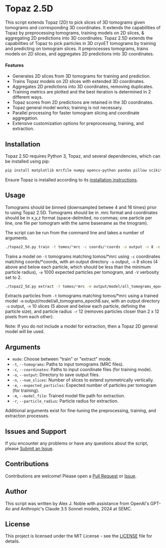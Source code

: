 # Topaz 2.5D
This script extends Topaz (2D) to pick slices of 3D tomograms given tomograms and corresponding 3D coordinates. It extends the capabilities of Topaz by preprocessing tomograms, training models on 2D slices, & aggregating 2D predictions into 3D coordinates.
Topaz 2.5D extends the capabilities of Topaz to pick particles in 3D cryoET tomograms by training and predicting on tomogram slices. It preprocesses tomograms, trains models on 2D slices, and aggregates 2D predictions into 3D coordinates.

#### Features

- Generates 2D slices from 3D tomograms for training and prediction.
- Trains Topaz models on 2D slices with extended 3D coordinates.
- Aggregates 2D predictions into 3D coordinates, removing duplicates.
- Training metrics are plotted and the best iteration is determined in 2 different ways.
- Topaz scores from 2D predictions are retained in the 3D coordinates.
- Topaz general model works; training is not necessary.
- Parallel processing for faster tomogram slicing and coordinate aggregation.
- Extensive customization options for preprocessing, training, and extraction.

## Installation

Topaz 2.5D requires Python 3, Topaz, and several dependencies, which can be installed using pip:

```bash
pip install matplotlib mrcfile numpy opencv-python pandas pillow scikit-learn scipy
```

Ensure Topaz is installed according to its [installation instructions](https://github.com/tbepler/topaz/tree/master?tab=readme-ov-file#installation).

## Usage

Tomograms should be binned (downsampled betwee 4 and 16 times) prior to using Topaz 2.5D. Tomograms should be in .mrc format and coordinates should be in x,y,z format (space-delimited, no commas; one particle per line, one file per tomogram with the same basename as the tmogram).

The script can be run from the command line and takes a number of arguments.

```bash
./topaz2_5d.py train -t tomos/*mrc -c coords/*coords -o output -n 8 -e 1000 -V 2
```

Trains a model on `-t` tomograms matching tomos/*mrc using `-c` coordinates matching coords/*coords, with an output directory `-o` output, `-n` 8 slices (4 above and below each particle, which should be less than the minimum particle radius), `-e` 1000 expected particles per tomogram, and `-V` verbosity set to 2.

```bash
./topaz2_5d.py extract -t tomos/*mrc -m output/model/all_tomograms_epoch8.sav -o output -n 10 -r 12
```

Extracts particles from `-t` tomograms matching tomos/*mrc using a trained model `-m` output/model/all_tomograms_epoch8.sav, with an output directory `-o` output, `-n` 10 slices (5 above and below each particle, defining the particle size), and particle radius `-r` 12 (removes particles closer than 2 x 12 pixels from each other).

Note: If you do not include a model for extraction, then a Topaz 2D general model will be used.

## Arguments

- `mode`: Choose between "train" or "extract" mode.
- `-t`, `--tomograms`: Paths to input tomograms (MRC files).
- `-c`, `--coordinates`: Paths to input coordinate files (for training mode).
- `-o`, `--output`: Directory to save output files.
- `-n`, `--num_slices`: Number of slices to extend symmetrically vertically.
- `-e`, `--expected_particles`: Expected number of particles per tomogram (for training).
- `-m`, `--model_file`: Trained model file path for extraction.
- `-r`, `--particle_radius`: Particle radius for extraction.

Additional arguments exist for fine-tuning the preprocessing, training, and extraction processes.

## Issues and Support

If you encounter any problems or have any questions about the script, please [Submit an Issue](https://github.com/alexjnoble/Topaz2_5D/issues).

## Contributions

Contributions are welcome! Please open a [Pull Request](https://github.com/alexjnoble/Topaz2_5D/pulls) or [Issue](https://github.com/alexjnoble/Topaz2_5D/issues).

## Author

This script was written by Alex J. Noble with assistance from OpenAI's GPT-4o and Anthropic's Claude 3.5 Sonnet models, 2024 at SEMC.

## License

This project is licensed under the MIT License - see the [LICENSE](LICENSE) file for details.
